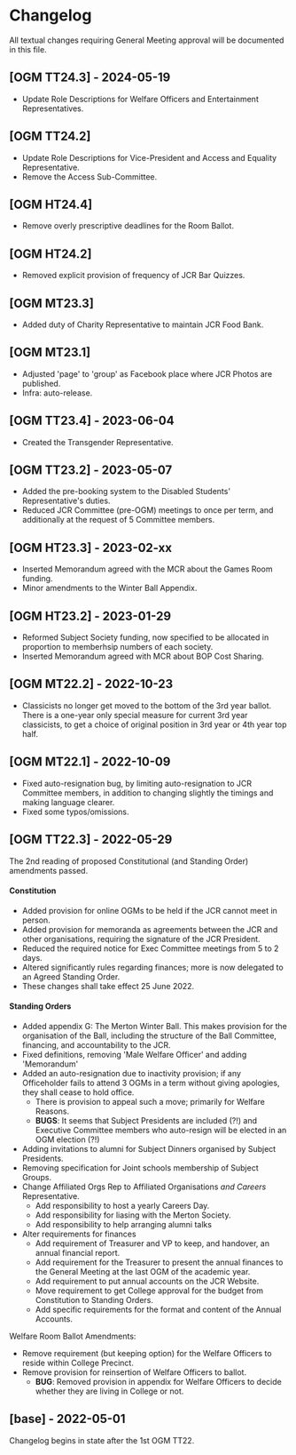 # Changelog

All textual changes requiring General Meeting approval will be documented in this file.

## [OGM TT24.3] - 2024-05-19

 - Update Role Descriptions for Welfare Officers and Entertainment Representatives.

## [OGM TT24.2]

 - Update Role Descriptions for Vice-President and Access and Equality Representative.
 - Remove the Access Sub-Committee.

## [OGM HT24.4]

 - Remove overly prescriptive deadlines for the Room Ballot.

## [OGM HT24.2]

 - Removed explicit provision of frequency of JCR Bar Quizzes.

## [OGM MT23.3]

 - Added duty of Charity Representative to maintain JCR Food Bank.

## [OGM MT23.1]

 - Adjusted 'page' to 'group' as Facebook place where JCR Photos are published.
 - Infra: auto-release.

## [OGM TT23.4] - 2023-06-04

 - Created the Transgender Representative.

## [OGM TT23.2] - 2023-05-07

 - Added the pre-booking system to the Disabled Students' Representative's duties.
 - Reduced JCR Committee (pre-OGM) meetings to once per term, and additionally at the request of 5 Committee members.

## [OGM HT23.3] - 2023-02-xx

 - Inserted Memorandum agreed with the MCR about the Games Room funding.
 - Minor amendments to the Winter Ball Appendix.

## [OGM HT23.2] - 2023-01-29

 - Reformed Subject Society funding, now specified to be allocated in proportion to memberhsip numbers of each society.
 - Inserted Memorandum agreed with MCR about BOP Cost Sharing.

## [OGM MT22.2] - 2022-10-23

 - Classicists no longer get moved to the bottom of the 3rd year ballot. There is a one-year only special measure for current 3rd year classicists, to get a choice of original position in 3rd year or 4th year top half.

## [OGM MT22.1] - 2022-10-09

 - Fixed auto-resignation bug, by limiting auto-resignation to JCR Committee members, in addition to changing slightly the timings and making language clearer.
 - Fixed some typos/omissions.

## [OGM TT22.3] - 2022-05-29

The 2nd reading of proposed Constitutional (and Standing Order) amendments passed.

#### Constitution
 - Added provision for online OGMs to be held if the JCR cannot meet in person.
 - Added provision for memoranda as agreements between the JCR and other organisations, requiring the signature of the JCR President.
 - Reduced the required notice for Exec Committee meetings from 5 to 2 days.
 - Altered significantly rules regarding finances; more is now delegated to an Agreed Standing Order.
 - These changes shall take effect 25 June 2022.

#### Standing Orders
 - Added appendix G: The Merton Winter Ball. This makes provision for the organisation of the Ball, including the structure of the Ball Committee, financing, and accountability to the JCR.
 - Fixed definitions, removing 'Male Welfare Officer' and adding 'Memorandum'
 - Added an auto-resignation due to inactivity provision; if any Officeholder fails to attend 3 OGMs in a term without giving apologies, they shall cease to hold office.
    - There is provision to appeal such a move; primarily for Welfare Reasons.
    - **BUGS**: It seems that Subject Presidents are included (?!) and Executive Committee members who auto-resign will be elected in an OGM election (?!)
 - Adding invitations to alumni for Subject Dinners organised by Subject Presidents.
 - Removing specification for Joint schools membership of Subject Groups.
 - Change Affiliated Orgs Rep to Affiliated Organisations *and Careers* Representative.
    - Add responsibility to host a yearly Careers Day.
    - Add responsibility for liasing with the Merton Society.
    - Add responsibility to help arranging alumni talks
 - Alter requirements for finances
    - Add requirement of Treasurer and VP to keep, and handover, an annual financial report.
    - Add requirement for the Treasurer to present the annual finances to the General Meeting at the last OGM of the academic year.
    - Add requirement to put annual accounts on the JCR Website.
    - Move requirement to get College approval for the budget from Constitution to Standing Orders.
    - Add specific requirements for the format and content of the Annual Accounts.

Welfare Room Ballot Amendments:
 - Remove requirement (but keeping option) for the Welfare Officers to reside within College Precinct.
 - Remove provision for reinsertion of Welfare Officers to ballot.
    - **BUG**: Removed provision in appendix for Welfare Officers to decide whether they are living in College or not.

## [base] - 2022-05-01
Changelog begins in state after the 1st OGM TT22.